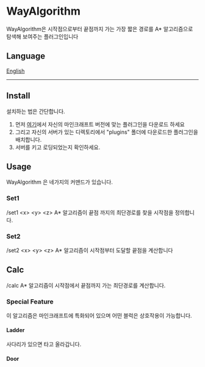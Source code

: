 # WayAlgorithm
WayAlgorithm은 시작점으로부터 끝점까지 가는 가장 짧은 경로를 A* 알고리즘으로 탐색해 보여주는 플러그인입니다
## Language
[English](https://github.com/LacyCat/WayAlgorithm/tree/master/docs/EN_US-README.md)
___
## Install
설치하는 법은 간단합니다.
1. 먼저 [여기](https://github.com/LacyCat/WayAlgorithm/releases)에서 자신의 마인크래프트 버전에 맞는 플러그인을 다운로드 하세요
2. 그리고 자신의 서버가 있는 디렉토리에서 "plugins" 폴더에 다운로드한 플러그인을 배치합니다.
3. 서버를 키고 로딩되었는지 확인하세요.
## Usage
WayAlgorithm 은 네가지의 커맨드가 있습니다.
### Set1
/set1 \<x> \<y> \<z>
A* 알고리즘이 끝점 까지의 최단경로를 찾을 시작점을 정의합니다.
### Set2
/set2 \<x> \<y> \<z>
A* 알고리즘이 시작점부터 도달할 끝점을 계산합니다
## Calc
/calc
A* 알고리즘이 시작점에서 끝점까지 가는 최단경로를 계산합니다.
### Special Feature
이 알고리즘은 마인크래프트에 특화되어 있으며 어떤 블럭은 상호작용이 가능합니다.
#### Ladder
사다리가 있으면 타고 올라갑니다.
#### Door